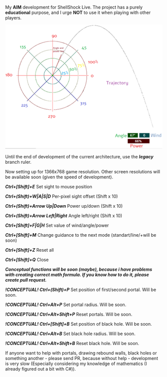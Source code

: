 My **AIM** development for ShellShock Live. The project has a purely **educational** purpose, and I urge **NOT** to use it when playing with other players.

![Guide](https://github.com/Rain0Ash/ShellShockLive-Aim/blob/master/guide.png)

Until the end of development of the current architecture, use the ***legacy*** branch ruler.

Now setting up for 1366x768 game resolution. Other screen resolutions will be available soon (given the speed of development).

***Ctrl+[Shift]+E***     Set sight to mouse position

***Ctrl+(Shift)+W|A|S|D***    Per-pixel sight offset (Shift x 10)

***Ctrl+(Shift)+Arrow Up|Down***     Power up/down (Shift x 10)

***Ctrl+(Shift)+Arrow Left|Right***     Angle left/right (Shift x 10)

***Ctrl+[Shift]+F|G|H***     Set value of wind/angle/power

***Ctrl+[Shift]+M***    Change guidance to the next mode (standart/line/+will be soon)

***Ctrl+[Shift]+Z***    Reset all

***Ctrl+[Shift]+Q***    Close



***Conceptual functions will be soon (maybe), because i have problems with creating correct math formula. If you know how to do it, please create pull request.***

***!CONCEPTUAL! Ctrl+(Shift)+P***     Set position of first/second portal. Will be soon.

***!CONCEPTUAL! Ctrl+Alt+P***     Set portal radius. Will be soon.

***!CONCEPTUAL! Ctrl+Alt+Shift+P***     Reset portals. Will be soon.

***!CONCEPTUAL! Ctrl+[Shift]+B***     Set position of black hole. Will be soon.

***!CONCEPTUAL! Ctrl+Alt+B***     Set black hole radius. Will be soon.

***!CONCEPTUAL! Ctrl+Alt+Shift+B***     Reset black hole. Will be soon.

If anyone want to help with portals, drawing rebound walls, black holes or something another - please send PR, because without help - development is very slow (Especially considering my knowledge of mathematics (I already figured out a bit with C#)).
